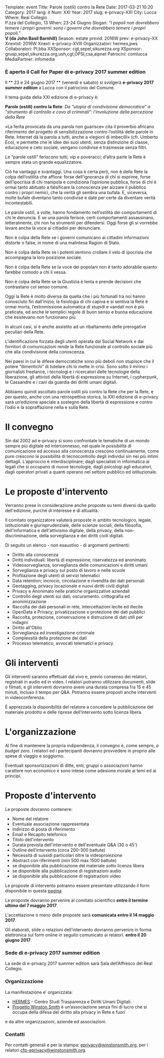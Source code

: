 Template: event
Title: Parole (ostili) contro la Rete
Date: 2017-03-21 10:20
Category: 2017
lang: it
Num: XXI
Year: 2017
slug: e-privacy-XXI
City: Lucca
Where: Real Collegio<br/>P.zza del Collegio, 13
When: 23-24 Giugno
Slogan: <i>"I popoli non dovrebbero temere i propri governi: sono i governi che dovrebbero temere i propri popoli."</i><br/><b>V (da John Basil Barnhill)</b>
Season: estate
previd: 2016W
prev: e-privacy-XX
Xnextid: 2016W
Xnext: e-privacy-XVIII
Organizzatori: hermes,pws
Collaboratori: PI,bba
XXSponsor: cgt,sepel,sikurezza.org
XSponsor: grusp,sepel,sikurezza.org,ush,cgt,OPSI,csa,aipnet
Patrocini: comlucca
MediaPartner: infomedia

### È aperto  il Call for Paper di e-privacy 2017 summer edition

Il ** 23 e 24 giugno 2017 ** (venerdì e sabato) si svolgerà **e-privacy 2017 _summer edition_** a Lucca con il patrocinio del Comune.

Il tema guida della XXI edizione di e-privacy è:

**Parole (ostili) contro la Rete**: _Da “utopia di condivisione democratica” a “strumento di controllo e covo di criminali”: l’involuzione della percezione della Rete_

«La ferita provocata da una parola non guarisce» cita il proverbio
africano riferimento del progetto di sensibilizzazione contro
l’ostilità delle parole in Rete. Internet dà la parola a tutti, anche
a «legioni di imbecilli» (cfr. Umberto Eco), e permette che le idee
dei suoi utenti, senza distinzione di classe, educazione e ceto
sociale, vengano condivise e trasmesse senza filtri.

Le “parole ostili” feriscono tutti, vip e poveracci; d’altra parte la
Rete è sempre stata un grande equalizzatore.

Ciò ha vantaggi e svantaggi. Una cosa è certa però, non è della Rete
la colpa dell’ostilità che affiora: forse dell’ignoranza di chi si
esprime, forse dell’ipocrisia di chi manipola e condiziona l’opinione
pubblica, forse di chi è ormai tanto abituato a falsificare la
conoscenza per aizzare il pubblico contro i propri nemici, che la
verità gli sembra una bufala. E, viceversa, molte bufale diventano
tanto condivise e date per certe da diventare verità incontestabili.

Le parole ostili, a volte, hanno fondamento nell’ostilità dei
comportamenti di chi le denuncia. E se una parola ferisce, certi
comportamenti assassinano, letteralmente, chi non ha strumenti per
difendersi.  Oggi forse gli si vorrebbe levare anche la voce ai
cittadini per denunciare.

Non è colpa della Rete se i governi comunicano ai cittadini
informazioni distorte o false, in nome di una malintesa Ragion di
Stato.

Non è colpa della Rete se i potenti sentono crollare il velo di
ipocrisia che accompagna la loro posizione sociale.

Non è colpa della Rete se la voce dei popolani non è tanto adorabile
quanto farebbe comodo a chi li vessa.

Non è colpa della Rete se la Giustizia è lenta e prende decisioni che
contrastano col senso comune.

Oggi la Rete è molto diversa da quella che i più fortunati tra noi
hanno conosciuto fin dall’inizio; la fisiologia di chi capiva e si
sentiva la Rete è ormai morta, l’estromissione automatica di stupidi e
vandali non è più praticata, ed anche le semplici regole di buon senso
e buona educazione che esistevano non funzionano più.

In alcuni casi, si è anche assistito ad un ribaltamento delle
prerogative peculiari della Rete.

L’identificazione forzata degli utenti operata dai Social Network e
dai fornitori di comunicazioni rende la Rete funzionale al controllo
sociale più che alla condivisione della conoscenza.

Nei paesi in cui le difese democratiche sono più deboli non stupisce
che il potere “dimentichi” di tutelare chi lo mette in crisi.  Sono
sotto il mirino i giornalisti freelance, i tecnologi e i ricercatori
delle tecnologie della liberazione, gli attivisti della libertà di
espressione su Internet, i cypherpunk, le Cassandre e i cani da
guardia dei diritti umani digitali.

Abbiamo quindi ascoltato parole ostili più contro la Rete che per la
Rete, e per questo, anche con una retrospettiva storica, la XXI
edizione di e-privacy sarà un’edizione speciale a sostegno della
libertà di espressione e contro l’odio e la sopraffazione nella e
sulla Rete.

# Il convegno

Sin dal 2002 ad e-privacy si sono confrontate le tematiche di un mondo
sempre più digitale ed interconnesso, nel quale le possibilità di
comunicazione ed accesso alla conoscenza crescono continuamente, come
pure crescono le possibilità di tecnocontrollo degli individui sin nei
più intimi dettagli. L’approccio è interdisciplinare; dagli
specialisti in informatica ai legali che si occupano di nuove
tecnologie, dagli psicologi agli educatori, dagli operatori privati a
quanti operano nel settore pubblico ed istituzionale.

# Le proposte d'intervento

Verranno prese in considerazione anche proposte su temi diversi da
quello dell'edizione, purché di interesse e di attualità.

Il comitato organizzatore valuterà proposte in ambito tecnologico,
legale, istituzionale e giurisprudenziale, delle scienze sociali,
della filosofia, dell'informatica e dell'attivismo digitale, della
privacy, della non-discriminazione, della sorveglianza e dei diritti
civili digitali.

Di seguito un elenco - non esaustivo - di argomenti pertinenti:

 - Diritto alla conoscenza
 - Diritti individuali: libertà di espressione, riservatezza ed anonimato
 - Videosorveglianza, sorveglianza delle comunicazioni e diritti umani
 - Sorveglianza e privacy sul posto di lavoro e nelle scuole
 - Profilazione degli utenti di servizi telematici
 - Data retention; incrocio, circolazione e rivendita dei dati personali
 - Geotagging, privacy locazionale e nuovi diritti civili digitali
 - Privacy e Anonimato nelle pratiche organizzative aziendali
 - Controllo degli utenti sui dati; oscuramento. crittografia ed anonimizzazione
 - Raccolta dei dati personali in rete, intercettazioni lecite ed illecite
 - OpenData e Privacy; privatizzazione e protezione dei dati pubblici
 - Raccolta, protezione, conservazione e distruzione di dati utili per indagini
 - Diritto all'Oblio
 - Sorveglianza ed investigazione criminale
 - Complessità della protezione dei dati
 - Processo telematico, avvocati telematici e privacy.

# Gli interventi

Gli interventi saranno effettuati dal vivo e, previo consenso dei
relatori, registrati in audio ed in video. I relatori potranno
utilizzare documenti, slide o filmati, e gli interventi dovranno avere
una durata compresa fra 15 e 45 minuti, incluso il tempo per
Q&A. Potranno essere proposti anche interventi in videoconferenza.

È apprezzata la disponibilità del relatore a concedere la
pubblicazione del materiale prodotto e delle riprese dell’intervento
sotto licenza libera.

# L'organizzazione

Al fine di mantenere la propria indipendenza, il convegno è, come
sempre, _a budget zero_.  I relatori ed i partecipanti dovranno
provvedere in proprio alle spese di viaggio e soggiorno.

Eventuali sponsorizzazioni di ditte, enti, gruppi o associazioni hanno
carattere non economico e sono intese come adesione morale ai temi ed
ai principi.


# Proposte d'intervento

Le proposte dovranno contenere:

- Nome del relatore
- Eventuale associazione rappresentata
- Indirizzo di posta di riferimento
- Email e Recapito telefonico
- Titolo dell'intervento
- Durata prevista dell'intervento e dell'eventuale Q&A (30 o 45')
- Outline dell'intervento (circa 200-300 battute)
- Necessità di sussidi particolari oltre la videoproiezione
- Abstract con riferimenti (min 500 max 1500 battute)
- se disponibile alla pubblicazione del materiale sotto licenza libera
- se disponibile alla pubblicazione di registrazioni audio
- se disponibile alla pubblicazione di registrazioni video

Le proposte di intervento potranno essere presentate utilizzando il
form disponibile in questa [pagina](http://j.mp/call-eprivacy-2016)

Le proposte dovranno pervenire al comitato scientifico __entro il
termine ultimo del 7 maggio 2017__.

L'accettazione o meno delle proposte sarà **comunicata entro il 14
maggio 2017**.

Gli elaborati, slide o relazioni dell'intervento dovranno pervenire in
forma elettronica sul form online in seguito comunicato ai relatori.
**entro il 20 giugno 2017**.


### Sede di e-privacy 2017 summer edition


La sede di e-privacy 2017 summer edition sarà Sala dell’Affresco del Real Collegio.

<!-- ![La foto ]( http://web.jus.unipi.it/wp-content/uploads/2014/04/polo_piagge.jpg) -->

### Organizzazione

La manifestazione e’ organizzata:

 - [HERMES](http://logioshermes.org/) \- Centro Studi Trasparenza e Diritti Umani Digitali.
 - [Progetto Winston Smith](http://pws.winstonsmith.org/) è un’associazione senza fini di lucro che si occupa della difesa del diritto alla privacy in Rete e fuori

e da altre organizzazioni, aziende ed associazioni.


### Contatti

Per contatti generali e per la
stampa: [eprivacy@winstonsmith.org](mailto:eprivacy@winstonsmith.org),
per i
relatori
[cfp-eprivacy@winstonsmith.org](mailto:cfp-eprivacy@winstonsmith.org).


